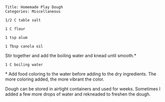 ~~~ recipe-info
Title: Homemade Play Dough
Categories: Miscellaneous
~~~

~~~ recipe-ingredients
1/2 C table salt

1 C flour

1 tsp alum

1 Tbsp canola oil
~~~

Stir together and add the boiling water and knead until smooth.\*

~~~ recipe-ingredients
1 C boiling water
~~~

\* Add food coloring to the water before adding to the dry ingredients.  The more coloring added, the
more vibrant the color.

Dough can be stored in airtight containers and used for weeks.  Sometimes I added a few more drops
of water and rekneaded to freshen the dough.

